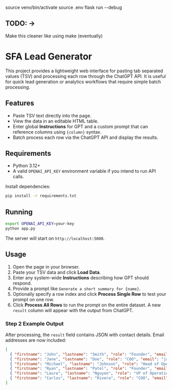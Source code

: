 source venv/bin/activate
source .env
flask run --debug


## TODO: -> 
Make this cleaner like using make (eventually)


# SFA Lead Generator

This project provides a lightweight web interface for pasting tab separated values (TSV) and processing each row through the ChatGPT API. It is useful for quick lead generation or analytics workflows that require simple batch processing.

## Features

- Paste TSV text directly into the page.
- View the data in an editable HTML table.
- Enter global **Instructions** for GPT and a custom prompt that can reference columns using `{column}` syntax.
- Batch process each row via the ChatGPT API and display the results.

## Requirements

- Python 3.12+
- A valid `OPENAI_API_KEY` environment variable if you intend to run API calls.

Install dependencies:

```bash
pip install -r requirements.txt
```

## Running

```bash
export OPENAI_API_KEY=your-key
python app.py
```

The server will start on `http://localhost:5000`.

## Usage

1. Open the page in your browser.
2. Paste your TSV data and click **Load Data**.
3. Enter any system-wide **Instructions** describing how GPT should respond.
4. Provide a prompt like `Generate a short summary for {name}`.
5. Optionally specify a row index and click **Process Single Row** to test your prompt on one row.
6. Click **Process All Rows** to run the prompt on the entire dataset. A new `result` column will appear with the output from ChatGPT.

### Step 2 Example Output

After processing, the `result` field contains JSON with contact details. Email addresses are now included:

```json
[
  { "firstname": "John", "lastname": "Smith", "role": "Founder", "email": "john.smith@abccompany.com" },
  { "firstname": "Jane", "lastname": "Doe", "role": "COO", "email": "jane.doe@abccompany.com" },
  { "firstname": "Michael", "lastname": "Johnson", "role": "Head of Operations", "email": "michael.johnson@abccompany.com" },
  { "firstname": "Ryan", "lastname": "Patel", "role": "Founder", "email": "ryan.patel@abccompany.com" },
  { "firstname": "Laura", "lastname": "Nguyen", "role": "VP of Operations", "email": "laura.nguyen@abccompany.com" },
  { "firstname": "Carlos", "lastname": "Rivera", "role": "COO", "email": "carlos.rivera@abccompany.com" }
]
```
